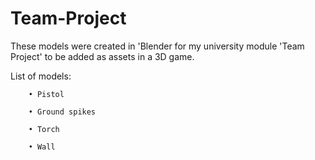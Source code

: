 # Team-Project

These models were created in 'Blender for my university module 'Team Project' to be added as assets in a 3D game.

List of models:

        • Pistol

        • Ground spikes

        • Torch

        • Wall 
        	 
